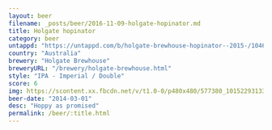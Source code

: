 ```yaml
---
layout: beer
filename: _posts/beer/2016-11-09-holgate-hopinator.md
title: Holgate hopinator
category: beer
untappd: "https://untappd.com/b/holgate-brewhouse-hopinator--2015-/1046284"
country: "Australia"
brewery: "Holgate Brewhouse"
breweryURL: "/brewery/holgate-brewhouse.html"
style: "IPA - Imperial / Double"
score: 6
img: https://scontent.xx.fbcdn.net/v/t1.0-0/p480x480/577380_10152293133158745_1128439575_n.jpg?_nc_cat=0&oh=610509026f69afde5f36bc3632aa5720&oe=5B8193B5
beer-date: "2014-03-01"
desc: "Hoppy as promised"
permalink: /beer/:title.html
---
```

